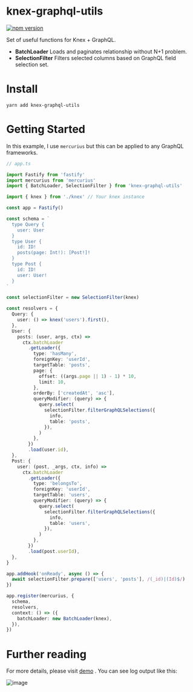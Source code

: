 # knex-graphql-utils

[![npm version](https://badge.fury.io/js/knex-graphql-utils.svg)](https://badge.fury.io/js/knex-graphql-utils)

Set of useful functions for Knex + GraphQL.

- **BatchLoader** Loads and paginates relationship without N+1 problem.
- **SelectionFilter** Filters selected columns based on GraphQL field selection set.

# Install

```
yarn add knex-graphql-utils
```

# Getting Started

In this example, I use `mercurius` but this can be applied to any GraphQL frameworks.

```typescript
// app.ts

import Fastify from 'fastify'
import mercurius from 'mercurius'
import { BatchLoader, SelectionFilter } from 'knex-graphql-utils'

import { knex } from './knex' // Your knex instance

const app = Fastify()

const schema = `
  type Query {
    user: User
  }
  type User {
    id: ID!
    posts(page: Int!): [Post!]!
  }
  type Post {
    id: ID!
    user: User!
  }
`

const selectionFilter = new SelectionFilter(knex)

const resolvers = {
  Query: {
    user: () => knex('users').first(),
  },
  User: {
    posts: (user, args, ctx) =>
      ctx.batchLoader
        .getLoader({
          type: 'hasMany',
          foreignKey: 'userId',
          targetTable: 'posts',
          page: {
            offset: ((args.page || 1) - 1) * 10,
            limit: 10,
          },
          orderBy: ['createdAt', 'asc'],
          queryModifier: (query) => {
            query.select(
              selectionFilter.filterGraphQLSelections({
                info,
                table: 'posts',
              }),
            )
          },
        })
        .load(user.id),
  },
  Post: {
    user: (post, _args, ctx, info) =>
      ctx.batchLoader
        .getLoader({
          type: 'belongsTo',
          foreignKey: 'userId',
          targetTable: 'users',
          queryModifier: (query) => {
            query.select(
              selectionFilter.filterGraphQLSelections({
                info,
                table: 'users',
              }),
            )
          },
        })
        .load(post.userId),
  },
}

app.addHook('onReady', async () => {
  await selectionFilter.prepare(['users', 'posts'], /(_id)|(Id)$/)
})

app.register(mercurius, {
  schema,
  resolvers,
  context: () => ({
    batchLoader: new BatchLoader(knex),
  }),
})
```

# Further reading

For more details, please visit [demo](https://github.com/acro5piano/knex-graphql-utils/blob/master/demo/index.ts) . You can see log output like this:

![image](https://user-images.githubusercontent.com/10719495/126866657-a6ca9463-bac8-4056-9963-1f0aae8bf7fd.png)
